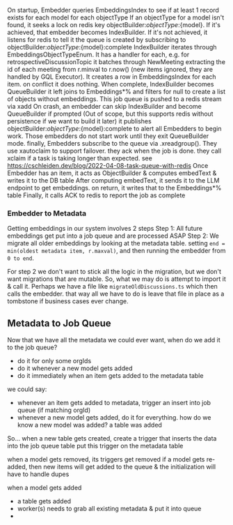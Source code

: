 On startup, Embedder queries EmbeddingsIndex to see if at least 1 record exists for each model for each objectType
If an objectType for a model isn't found, it seeks a lock on redis key objectBuilder:${objectType}:${model}. If it's achieved, that embedder becomes IndexBuilder. If it's not achieved, it listens for redis to tell it the queue is created by subscribing to objectBuilder:${objectType}:${model}:complete
IndexBuilder iterates through EmbeddingsObjectTypeEnum.
It has a handler for each, e.g. for retrospectiveDiscussionTopic
it batches through NewMeeting extracting the id of each meeting from r.minval to r.now() (new items ignored, they are handled by GQL Executor).
It creates a row in EmbeddingsIndex for each item. on conflict it does nothing.
When complete, IndexBuilder becomes QueueBuilder
it left joins to Embeddings*% and filters for null to create a list of objects without embeddings. This job queue is pushed to a redis stream via xadd
On crash, an embedder can skip IndexBuilder and become QueueBuilder if prompted (Out of scope, but this supports redis without persistence if we want to build it later)
it publishes objectBuilder:${objectType}:${model}:complete to alert all Embedders to begin work. Those embedders do not start work until they exit QueueBuilder mode.
finally, Embedders subscribe to the queue via .xreadgroup(). They use xautoclaim to support failover. they ack when the job is done. they call xclaim if a task is taking longer than expected. see https://cschleiden.dev/blog/2022-04-08-task-queue-with-redis
Once Embedder has an item, it acts as ObjectBuilder & computes embedText & writes it to the DB table
After computing embedText, it sends it to the LLM endpoint to get embeddings. on return, it writes that to the Embeddings*% table
Finally, it calls ACK to redis to report the job as complete

### Embedder to Metadata

Getting embeddings in our system involves 2 steps
Step 1: All future embeddings get put into a job queue and are processed ASAP
Step 2: We migrate all older embeddings by looking at the metadata table. setting `end = min(oldest metadata item, r.maxval)`, and then running the embedder from `0 to end`.

For step 2 we don't want to stick all the logic in the migration, but we don't want migrations that are mutable.
So, what we may do is attempt to import it & call it. Perhaps we have a file like `migrateOldDiscussions.ts` which then calls the embedder. that way all we have to do is leave that file in place as a tombstone if business cases ever change.

## Metadata to Job Queue

Now that we have all the metadata we could ever want, when do we add it to the job queue?

- do it for only some orgIds
- do it whenever a new model gets added
- do it immediately when an item gets added to the metadata table

we could say:

- whenever an item gets added to metadata, trigger an insert into job queue (if matching orgId)
- whenever a new model gets added, do it for everything. how do we know a new model was added? a table was added

So...
when a new table gets created, create a trigger that inserts the data into the job queue table
put this trigger on the metadata table

when a model gets removed, its triggers get removed
if a model gets re-added, then new items will get added to the queue & the initialization will have to handle dupes

when a model gets added

- a table gets added
- worker(s) needs to grab all existing metadata & put it into queue
-

